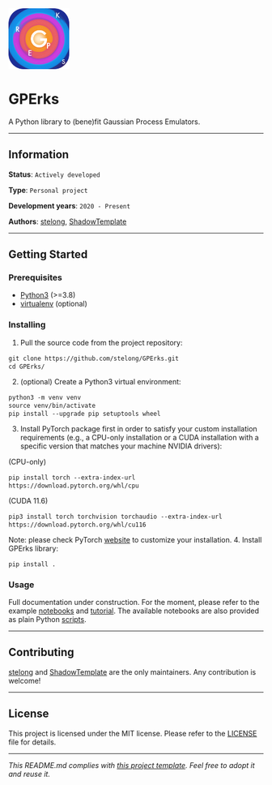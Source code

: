 <img src="notebooks/data/images/GPErks_logo.png" width=120 height=120 />

# GPErks

A Python library to (bene)fit Gaussian Process Emulators.

---
## Information

**Status**: `Actively developed`

**Type**: `Personal project`

**Development years**: `2020 - Present`

**Authors**: [stelong](https://github.com/stelong), [ShadowTemplate](https://github.com/ShadowTemplate)

---
## Getting Started

### Prerequisites

* [Python3](https://www.python.org/) (>=3.8)
* [virtualenv](https://pypi.org/project/virtualenv/) (optional)

### Installing

1. Pull the source code from the project repository:
```
git clone https://github.com/stelong/GPErks.git
cd GPErks/
```
2. (optional) Create a Python3 virtual environment:
```
python3 -m venv venv
source venv/bin/activate
pip install --upgrade pip setuptools wheel
```
3. Install PyTorch package first in order to satisfy your custom installation requirements (e.g., a CPU-only installation or a CUDA installation with a specific version that matches your machine NVIDIA drivers):

(CPU-only)
```
pip install torch --extra-index-url https://download.pytorch.org/whl/cpu
```
(CUDA 11.6)
```
pip3 install torch torchvision torchaudio --extra-index-url https://download.pytorch.org/whl/cu116
```
Note: please check PyTorch [website](https://pytorch.org/get-started/locally/) to customize your installation.
4. Install GPErks library:
```
pip install .
```

### Usage

Full documentation under construction. For the moment, please refer to the example [notebooks](https://github.com/stelong/GPErks/tree/master/notebooks) and [tutorial](https://youtu.be/e4kYIIrcAHA). The available notebooks are also provided as plain Python [scripts](https://github.com/stelong/GPErks/tree/master/examples).

---
## Contributing

[stelong](https://github.com/stelong) and [ShadowTemplate](https://github.com/ShadowTemplate) are the only maintainers. Any contribution is welcome!

---
## License

This project is licensed under the MIT license.
Please refer to the [LICENSE](LICENSE) file for details.

---
*This README.md complies with [this project template](
https://github.com/ShadowTemplate/project-template). Feel free to adopt it
and reuse it.*